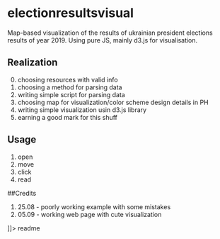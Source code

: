 # electionresultsvisual
<snippet>
  <content>
    <snippet>
  <content><![CDATA[
# ${1:Election 2019. results}

Map-based visualization of the results of ukrainian president elections results of year 2019. Using pure JS, mainly d3.js for visualisation.

## Realization
0. choosing resources with valid info
1. choosing a method for parsing data
2. writing simple script for parsing data
3. choosing map for visualization/color scheme design details in PH
4. writing simple visualization usin d3.js library
5. earning a good mark for this shuff

## Usage

1. open
2. move
3. click
4. read

##Credits

1. 25.08 - poorly working example with some mistakes
2. 05.09 - working web page with cute visualization


]]></content>
  <tabTrigger>readme</tabTrigger>
</snippet>

